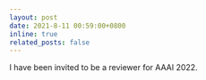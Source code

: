 ```yaml
---
layout: post
date: 2021-8-11 00:59:00+0800
inline: true
related_posts: false
---
```


I have been invited to be a reviewer for AAAI 2022.